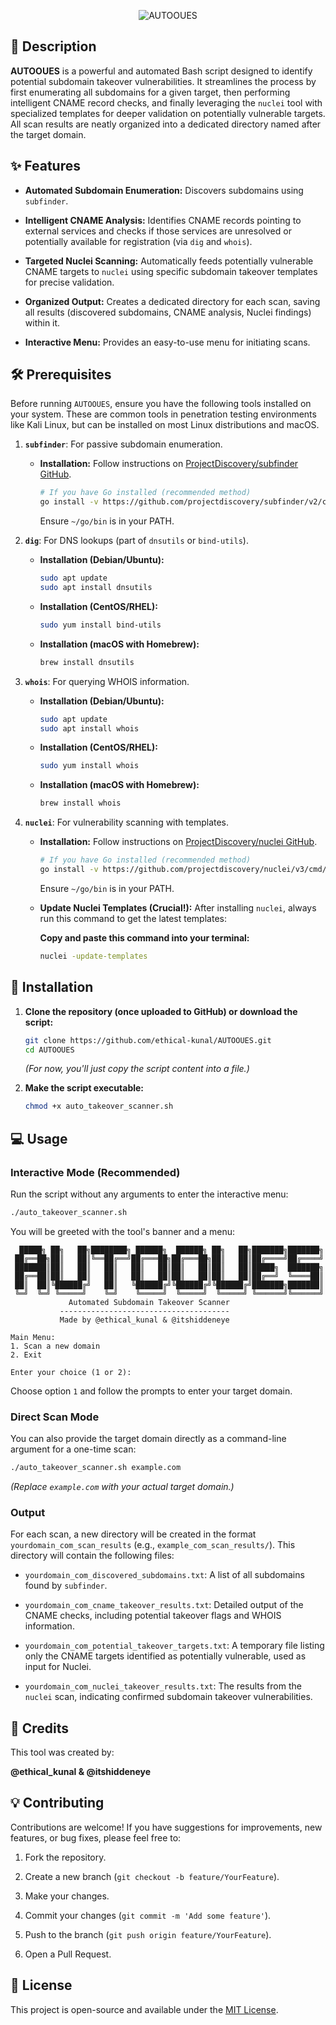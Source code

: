<p align="center">
  <img src="https://github.com/user-attachments/assets/c54e8e5d-c09b-4818-84c8-4c3e08e5a6a8" alt="AUTOOUES" />
</p>

## 📝 Description

**AUTOOUES** is a powerful and automated Bash script designed to identify potential subdomain takeover vulnerabilities. It streamlines the process by first enumerating all subdomains for a given target, then performing intelligent CNAME record checks, and finally leveraging the `nuclei` tool with specialized templates for deeper validation on potentially vulnerable targets. All scan results are neatly organized into a dedicated directory named after the target domain.

## ✨ Features

* **Automated Subdomain Enumeration:** Discovers subdomains using `subfinder`.

* **Intelligent CNAME Analysis:** Identifies CNAME records pointing to external services and checks if those services are unresolved or potentially available for registration (via `dig` and `whois`).

* **Targeted Nuclei Scanning:** Automatically feeds potentially vulnerable CNAME targets to `nuclei` using specific subdomain takeover templates for precise validation.

* **Organized Output:** Creates a dedicated directory for each scan, saving all results (discovered subdomains, CNAME analysis, Nuclei findings) within it.

* **Interactive Menu:** Provides an easy-to-use menu for initiating scans.


## 🛠️ Prerequisites

Before running `AUTOOUES`, ensure you have the following tools installed on your system. These are common tools in penetration testing environments like Kali Linux, but can be installed on most Linux distributions and macOS.

1.  **`subfinder`**: For passive subdomain enumeration.

    * **Installation:** Follow instructions on [ProjectDiscovery/subfinder GitHub](https://github.com/projectdiscovery/subfinder).

        ```bash
        # If you have Go installed (recommended method)
        go install -v https://github.com/projectdiscovery/subfinder/v2/cmd/subfinder@latest
        ```

        Ensure `~/go/bin` is in your PATH.

2.  **`dig`**: For DNS lookups (part of `dnsutils` or `bind-utils`).

    * **Installation (Debian/Ubuntu):**

        ```bash
        sudo apt update
        sudo apt install dnsutils
        ```

    * **Installation (CentOS/RHEL):**

        ```bash
        sudo yum install bind-utils
        ```

    * **Installation (macOS with Homebrew):**

        ```bash
        brew install dnsutils
        ```

3.  **`whois`**: For querying WHOIS information.

    * **Installation (Debian/Ubuntu):**

        ```bash
        sudo apt update
        sudo apt install whois
        ```

    * **Installation (CentOS/RHEL):**

        ```bash
        sudo yum install whois
        ```

    * **Installation (macOS with Homebrew):**

        ```bash
        brew install whois
        ```

4.  **`nuclei`**: For vulnerability scanning with templates.

    * **Installation:** Follow instructions on [ProjectDiscovery/nuclei GitHub](https://github.com/projectdiscovery/nuclei).

        ```bash
        # If you have Go installed (recommended method)
        go install -v https://github.com/projectdiscovery/nuclei/v3/cmd/nuclei@latest
        ```

        Ensure `~/go/bin` is in your PATH.

    * **Update Nuclei Templates (Crucial!):** After installing `nuclei`, always run this command to get the latest templates:

        **Copy and paste this command into your terminal:**
        ```bash
        nuclei -update-templates
        ```

## 🚀 Installation

1.  **Clone the repository (once uploaded to GitHub) or download the script:**

    ```bash
    git clone https://github.com/ethical-kunal/AUTOOUES.git
    cd AUTOOUES
    ```

    *(For now, you'll just copy the script content into a file.)*

2.  **Make the script executable:**

    ```bash
    chmod +x auto_takeover_scanner.sh
    ```

## 💻 Usage

### Interactive Mode (Recommended)

Run the script without any arguments to enter the interactive menu:

```bash
./auto_takeover_scanner.sh
```

You will be greeted with the tool's banner and a menu:

```
  █████╗ ██╗   ██╗████████╗ ██████╗  ██████╗ ██╗   ██╗███████╗███████╗
 ██╔══██╗██║   ██║╚══██╔══╝██╔═══██╗██╔═══██╗██║   ██║██╔════╝██╔════╝
 ███████║██║   ██║   ██║   ██║   ██║██║   ██║██║   ██║█████╗  ███████╗
 ██╔══██║██║   ██║   ██║   ██║   ██║██║   ██║██║   ██║██╔══╝  ╚════██║
 ██║  ██║╚██████╔╝   ██║   ╚██████╔╝╚██████╔╝╚██████╔╝███████╗███████║
 ╚═╝  ╚═╝ ╚═════╝    ╚═╝    ╚═════╝  ╚═════╝  ╚═════╝ ╚══════╝╚══════╝
             Automated Subdomain Takeover Scanner
           --------------------------------------
           Made by @ethical_kunal & @itshiddeneye

Main Menu:
1. Scan a new domain
2. Exit

Enter your choice (1 or 2):
```

Choose option `1` and follow the prompts to enter your target domain.

### Direct Scan Mode

You can also provide the target domain directly as a command-line argument for a one-time scan:

```bash
./auto_takeover_scanner.sh example.com
```

*(Replace `example.com` with your actual target domain.)*

### Output

For each scan, a new directory will be created in the format `yourdomain_com_scan_results` (e.g., `example_com_scan_results/`). This directory will contain the following files:

* `yourdomain_com_discovered_subdomains.txt`: A list of all subdomains found by `subfinder`.

* `yourdomain_com_cname_takeover_results.txt`: Detailed output of the CNAME checks, including potential takeover flags and WHOIS information.

* `yourdomain_com_potential_takeover_targets.txt`: A temporary file listing only the CNAME targets identified as potentially vulnerable, used as input for Nuclei.

* `yourdomain_com_nuclei_takeover_results.txt`: The results from the `nuclei` scan, indicating confirmed subdomain takeover vulnerabilities.

## 🤝 Credits

This tool was created by:

**@ethical_kunal & @itshiddeneye**

## 💡 Contributing

Contributions are welcome! If you have suggestions for improvements, new features, or bug fixes, please feel free to:

1.  Fork the repository.

2.  Create a new branch (`git checkout -b feature/YourFeature`).

3.  Make your changes.

4.  Commit your changes (`git commit -m 'Add some feature'`).

5.  Push to the branch (`git push origin feature/YourFeature`).

6.  Open a Pull Request.

## 📄 License

This project is open-source and available under the [MIT License](https://opensource.org/licenses/MIT).
